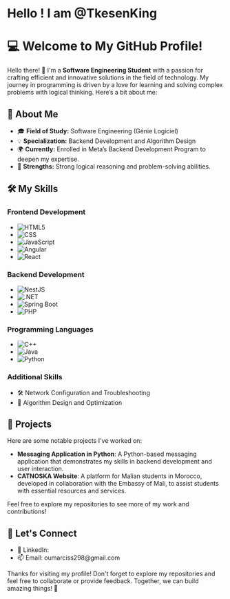 # Hello ! I am @TkesenKing 
# 💻 Welcome to My GitHub Profile!

Hello there! 👋 I'm a **Software Engineering Student** with a passion for crafting efficient and innovative solutions in the field of technology. My journey in programming is driven by a love for learning and solving complex problems with logical thinking. Here’s a bit about me:

## 🌟 About Me

- 🎓 **Field of Study:** Software Engineering (Génie Logiciel)
- 💡 **Specialization:** Backend Development and Algorithm Design
- 🌍 **Currently:** Enrolled in Meta’s Backend Development Program to deepen my expertise.
- 🧠 **Strengths:** Strong logical reasoning and problem-solving abilities.

## 🛠️ My Skills

### **Frontend Development**

- ![HTML5](https://img.shields.io/badge/HTML5-%23E34F26.svg?style=for-the-badge&logo=html5&logoColor=white)
- ![CSS](https://img.shields.io/badge/CSS3-%231572B6.svg?style=for-the-badge&logo=css3&logoColor=white)
- ![JavaScript](https://img.shields.io/badge/JavaScript-%23F7DF1E.svg?style=for-the-badge&logo=javascript&logoColor=black)
- ![Angular](https://img.shields.io/badge/Angular-DD0031.svg?style=for-the-badge&logo=angular&logoColor=white)
- ![React](https://img.shields.io/badge/React-20232A.svg?style=for-the-badge&logo=react&logoColor=61DAFB)

### **Backend Development**

- ![NestJS](https://img.shields.io/badge/NestJS-%23E0234E.svg?style=for-the-badge&logo=nestjs&logoColor=white)
- ![.NET](https://img.shields.io/badge/.NET-512BD4.svg?style=for-the-badge&logo=dotnet&logoColor=white)
- ![Spring Boot](https://img.shields.io/badge/Spring%20Boot-6DB33F.svg?style=for-the-badge&logo=springboot&logoColor=white)
- ![PHP](https://img.shields.io/badge/PHP-%23777BB4.svg?style=for-the-badge&logo=php&logoColor=white)

### **Programming Languages**

- ![C++](https://img.shields.io/badge/C++-%2300599C.svg?style=for-the-badge&logo=c%2B%2B&logoColor=white)
- ![Java](https://img.shields.io/badge/Java-%23ED8B00.svg?style=for-the-badge&logo=java&logoColor=white)
- ![Python](https://img.shields.io/badge/Python-%233776AB.svg?style=for-the-badge&logo=python&logoColor=white)

### **Additional Skills**

- 🛠️ Network Configuration and Troubleshooting
- 📐 Algorithm Design and Optimization

## 🚀 Projects

Here are some notable projects I've worked on:

- **Messaging Application in Python**: A Python-based messaging application that demonstrates my skills in backend development and user interaction.
- **CATNOSKA Website**: A platform for Malian students in Morocco, developed in collaboration with the Embassy of Mali, to assist students with essential resources and services.

Feel free to explore my repositories to see more of my work and contributions!

## 🔗 Let's Connect

- 💼 LinkedIn: 
- 📫 Email: oumarciss298\@gmail.com

Thanks for visiting my profile! Don't forget to explore my repositories and feel free to collaborate or provide feedback. Together, we can build amazing things! 🚀



<!---
TksevenKing/TksevenKing is a ✨ special ✨ repository because its `README.md` (this file) appears on your GitHub profile.
You can click the Preview link to take a look at your changes.
--->
